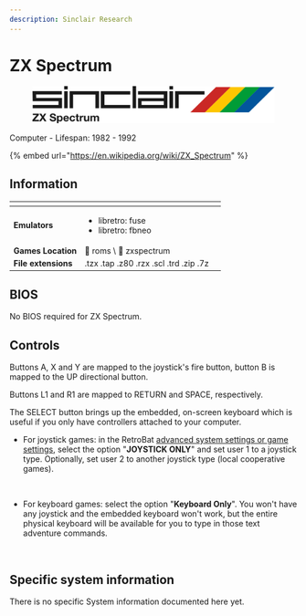 ```yaml
---
description: Sinclair Research
---
```


# ZX Spectrum

<figure><img src="https://raw.githubusercontent.com/fabricecaruso/es-theme-carbon/52ff37c9e265587d006945a2ba695b5a962b3a3d/art/logos/zxspectrum.svg" alt=""><figcaption></figcaption></figure>

Computer - Lifespan: 1982 - 1992

{% embed url="https://en.wikipedia.org/wiki/ZX_Spectrum" %}

## Information

<table data-header-hidden><thead><tr><th></th><th></th><th data-hidden></th></tr></thead><tbody><tr><td><strong>Emulators</strong></td><td><ul><li>libretro: fuse</li><li>libretro: fbneo</li></ul></td><td></td></tr><tr><td><strong>Games Location</strong></td><td><span data-gb-custom-inline data-tag="emoji" data-code="1f4c1">📁</span> roms \ <span data-gb-custom-inline data-tag="emoji" data-code="1f4c2">📂</span> zxspectrum</td><td></td></tr><tr><td><strong>File extensions</strong></td><td>.tzx .tap .z80 .rzx .scl .trd .zip .7z</td><td></td></tr></tbody></table>

## BIOS

No BIOS required for ZX Spectrum.

## Controls

Buttons A, X and Y are mapped to the joystick's fire button, button B is mapped to the UP directional button.&#x20;

Buttons L1 and R1 are mapped to RETURN and SPACE, respectively.&#x20;

The SELECT button brings up the embedded, on-screen keyboard which is useful if you only have controllers attached to your computer.

* For joystick games: in the RetroBat [advanced system settings or game settings](../../../../navigation/view-options.md#advanced-system-options), select the option "**JOYSTICK ONLY**" and set user 1 to a joystick type. Optionally, set user 2 to another joystick type (local cooperative games).

<figure><img src="https://i.imgur.com/wIyIvF9.png" alt=""><figcaption></figcaption></figure>

* For keyboard games: select the option "**Keyboard Only**". You won't have any joystick and the embedded keyboard won't work, but the entire physical keyboard will be available for you to type in those text adventure commands.

<figure><img src="https://i.imgur.com/o9rRm4B.png" alt=""><figcaption></figcaption></figure>

## Specific system information

There is no specific System information documented here yet.
